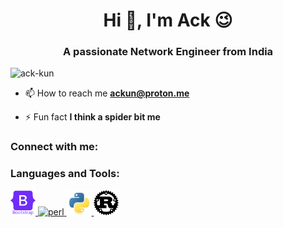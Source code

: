 <h1 align="center">Hi 👋, I'm Ack 😉</h1>
<h3 align="center">A passionate Network Engineer from India</h3>

<p align="left"> <img src="https://komarev.com/ghpvc/?username=ack-kun&label=Profile%20views&color=0e75b6&style=flat" alt="ack-kun" /> </p>

- 📫 How to reach me **ackun@proton.me**

- ⚡ Fun fact **I think a spider bit me**

<h3 align="left">Connect with me:</h3>
<p align="left">
</p>

<h3 align="left">Languages and Tools:</h3>
<p align="left"> <a href="https://getbootstrap.com" target="_blank" rel="noreferrer"> <img src="https://raw.githubusercontent.com/devicons/devicon/master/icons/bootstrap/bootstrap-plain-wordmark.svg" alt="bootstrap" width="40" height="40"/> </a> <a href="https://www.perl.org/" target="_blank" rel="noreferrer"> <img src="https://api.iconify.design/logos-perl.svg" alt="perl" width="40" height="40"/> </a> <a href="https://www.python.org" target="_blank" rel="noreferrer"> <img src="https://raw.githubusercontent.com/devicons/devicon/master/icons/python/python-original.svg" alt="python" width="40" height="40"/> </a> <a href="https://www.rust-lang.org" target="_blank" rel="noreferrer"> <img src="https://raw.githubusercontent.com/devicons/devicon/master/icons/rust/rust-plain.svg" alt="rust" width="40" height="40"/> </a> </p>
